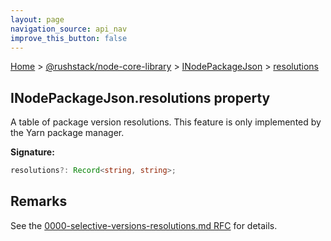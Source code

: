 ```yaml
---
layout: page
navigation_source: api_nav
improve_this_button: false
---
```



[Home](./index.md) &gt; [@rushstack/node-core-library](./node-core-library.md) &gt; [INodePackageJson](./node-core-library.inodepackagejson.md) &gt; [resolutions](./node-core-library.inodepackagejson.resolutions.md)

## INodePackageJson.resolutions property

A table of package version resolutions. This feature is only implemented by the Yarn package manager.

<b>Signature:</b>

```typescript
resolutions?: Record<string, string>;
```

## Remarks

See the [0000-selective-versions-resolutions.md RFC](https://github.com/yarnpkg/rfcs/blob/master/implemented/0000-selective-versions-resolutions.md) for details.
